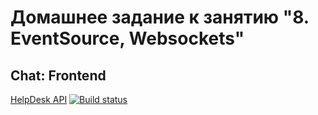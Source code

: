 # Домашнее задание к занятию "8. EventSource, Websockets"
## Chat: Frontend

[HelpDesk API]()
[![Build status](https://ci.appveyor.com/api/projects/status/i9ppk6n532ulqu53?svg=true)](https://ci.appveyor.com/project/bochkarevatat/front-ws-chat) 
